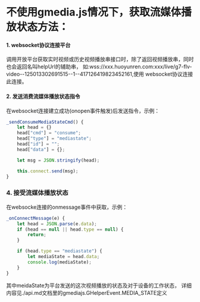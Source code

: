 不使用gmedia.js情况下，获取流媒体播放状态方法：
==========

#### 1. websocket协议连接平台
调用开放平台获取实时视频或历史视频播放串接口时，除了返回视频播放串，同时也会返回名叫helpUrl的辅助串，
如:wss://xxx.huoyunren.com:xxx/live/g7-flv-video--125013302691515--1--417126419823452161,使用
websocket协议连接此连接。

#### 2. 发送消费流媒体播放状态指令
在websocket连接建立成功(onopen事件触发)后发送指令，示例：
```js
_sendConsumeMediaStateCmd() {
    let head = {}
    head["cmd"] = "consume";
    head["type"] = "mediastate";
    head["id"] = "";
    head["data"] = {};

    let msg = JSON.stringify(head);

    this.connect.send(msg);
}
```

### 4. 接受流媒体播放状态
在websocke连接的onmessage事件中获取，示例：
```js
_onConnectMessage(e) {
    let head = JSON.parse(e.data);
    if (head == null || head.type == null) {
        return;
    }

    if (head.type == "mediastate") {
        let mediaState = head.data;
        console.log(mediaState);
    }
}
```
其中meidaState为平台发送的这次视频播放的状态及对于设备的工作状态，
详细内容见./api.md文档里的gmediajs.GHelperEvent.MEDIA_STATE定义